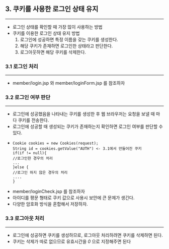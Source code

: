## 3. 쿠키를 사용한 로그인 상태 유지

---
* 로그인 상태를 확인할 때 가장 많이 사용하는 방법
* 쿠키를 이용한 로그인 상태 유지 방법
  1. 로그인에 성공하면 특정 이름을 갖는 쿠키를 생성한다.
  2. 해당 쿠키가 존재하면 로그인한 상태라고 판단한다.
  3. 로그아웃하면 해당 쿠키를 삭제한다.

### 3.1 로그인 처리

---
* member/login.jsp 와 member/loginForm.jsp 를 참조하자

### 3.2 로그인 여부 판단

---
* 로그인에 성공했음을 나타내는 쿠키를 생성한 후 웹 브라우저는 요청을 보낼 때 마다 쿠키를 전송한다.
* 로그인에 성공할 때 생성되는 쿠키가 존재하는지 확인하면 로그인 여부를 판단할 수 있다.
* ```
  Cookie cookies = new Cookies(request);
  String id = cookies.getValue("AUTH") <- 3.1에서 만들어진 쿠키
  if(if != null){
  //로그인한 경우의 처리
  ...
  }else {
  //로그인 하지 않은 경우의 처리
  ....
  }
  ```
* member/loginCheck.jsp 를 참조하자
* 아이디를 평문 형태로 쿠키 값으로 사용시 보안에 큰 문제가 생긴다.
* 다양한 암호화 방식을 혼합해서 저장하자.

### 3.3 로그아웃 처리

---
* 로그인에 성공하면 쿠키를 생성하므로, 로그아웃 처리하려면 쿠키를 삭제하면 된다.
* 쿠키는 삭제가 따로 없으므로 유효시간을 _0_ 으로 지정해주면 된다